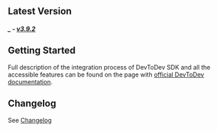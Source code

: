 Latest Version
--------------
##### _ - [v3.9.2](https://github.com/devtodev-analytics/package_Analytics/releases/latest)

Getting Started
---------------
Full description of the integration process of DevToDev SDK and all the accessible features can be found on the page with [official DevToDev documentation](https://docs.devtodev.com/integration/integration-of-sdk-v2/sdk-integration/unity).

Changelog
---------
See [Changelog]([https://github.com/devtodev-analytics/package_Analytics/blob/main/CHANGELOG.md])
